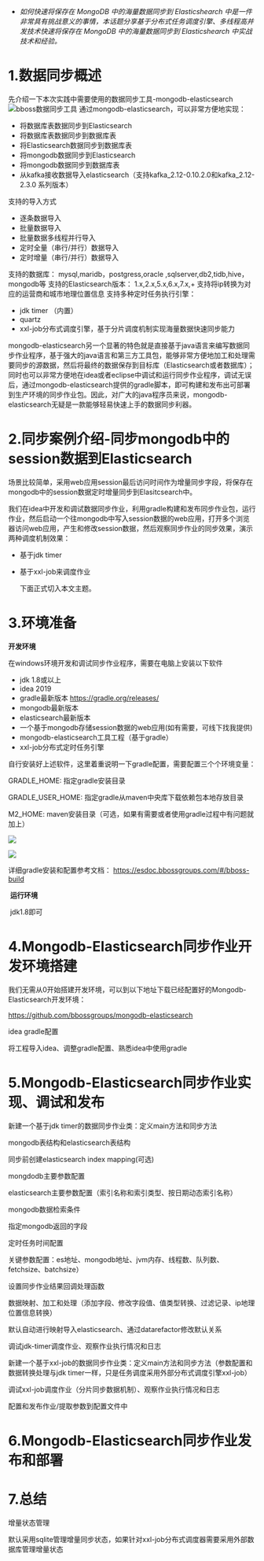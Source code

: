 - 	*如何快速将保存在 MongoDB 中的海量数据同步到 Elasticshearch 中是一件非常具有挑战意义的事情，本话题分享基于分布式任务调度引擎、多线程高并发技术快速将保存在 MongoDB 中的海量数据同步到 Elasticshearch 中实战技术和经验。* 

  # 1.数据同步概述

  先介绍一下本次实践中需要使用的数据同步工具-mongodb-elasticsearch![bboss数据同步工具](https://esdoc.bbossgroups.com/images/datasyn.png)
  通过mongodb-elasticsearch，可以非常方便地实现：

   - 将数据库表数据同步到Elasticsearch
   - 将数据库表数据同步到数据库表
   - 将Elasticsearch数据同步到数据库表
   - 将mongodb数据同步到Elasticsearch
   - 将mongodb数据同步到数据库表
   - 从kafka接收数据导入elasticsearch（支持kafka_2.12-0.10.2.0和kafka_2.12-2.3.0 系列版本）

  支持的导入方式
   - 逐条数据导入
   - 批量数据导入
   - 批量数据多线程并行导入
   - 定时全量（串行/并行）数据导入
   - 定时增量（串行/并行）数据导入

  支持的数据库： mysql,maridb，postgress,oracle ,sqlserver,db2,tidb,hive，mongodb等
  支持的Elasticsearch版本： 1.x,2.x,5.x,6.x,7.x,+
  支持将ip转换为对应的运营商和城市地理位置信息
  支持多种定时任务执行引擎：
   - jdk timer （内置）
  - quartz
  - xxl-job分布式调度引擎，基于分片调度机制实现海量数据快速同步能力

  mongodb-elasticsearch另一个显著的特色就是直接基于java语言来编写数据同步作业程序，基于强大的java语言和第三方工具包，能够非常方便地加工和处理需要同步的源数据，然后将最终的数据保存到目标库（Elasticsearch或者数据库）；同时也可以非常方便地在idea或者eclipse中调试和运行同步作业程序，调试无误后，通过mongodb-elasticsearch提供的gradle脚本，即可构建和发布出可部署到生产环境的同步作业包。因此，对广大的java程序员来说，mongodb-elasticsearch无疑是一款能够轻易快速上手的数据同步利器。

  # 2.同步案例介绍-同步mongodb中的session数据到Elasticsearch

  场景比较简单，采用web应用session最后访问时间作为增量同步字段，将保存在mongodb中的session数据定时增量同步到Elasitcsearch中。

  我们在idea中开发和调试数据同步作业，利用gradle构建和发布同步作业包，运行作业，然后启动一个往mongodb中写入session数据的web应用，打开多个浏览器访问web应用，产生和修改session数据，然后观察同步作业的同步效果，演示两种调度机制效果：
  - 基于jdk timer
  
  - 基于xxl-job来调度作业

    

    下面正式切入本文主题。

  # 3.环境准备

  **开发环境**
  
  在windows环境开发和调试同步作业程序，需要在电脑上安装以下软件
  
  - jdk 1.8或以上
  - idea 2019
  - gradle最新版本  https://gradle.org/releases/ 
  - mongodb最新版本 
  - elasticsearch最新版本
  - 一个基于mongodb存储session数据的web应用(如有需要，可线下找我提供)
  - mongodb-elasticsearch工具工程（基于gradle）
  - xxl-job分布式定时任务引擎

自行安装好上述软件，这里着重说明一下gradle配置，需要配置三个个环境变量：

GRADLE_HOME: 指定gradle安装目录

GRADLE_USER_HOME: 指定gradle从maven中央库下载依赖包本地存放目录

 M2_HOME: maven安装目录（可选，如果有需要或者使用gradle过程中有问题就加上）

![](E:\workspace\bbossgroups\bboss-elastic\docs\images\env.png)

![](E:\workspace\bbossgroups\bboss-elastic\docs\images\env1.png)

详细gradle安装和配置参考文档： https://esdoc.bbossgroups.com/#/bboss-build 

​		**运行环境**

​      jdk1.8即可

# 4.Mongodb-Elasticsearch同步作业开发环境搭建

我们无需从0开始搭建开发环境，可以到以下地址下载已经配置好的Mongodb-Elasticsearch开发环境：

 https://github.com/bbossgroups/mongodb-elasticsearch 

idea gradle配置

将工程导入idea、调整gradle配置、熟悉idea中使用gradle



# 5.Mongodb-Elasticsearch同步作业实现、调试和发布

新建一个基于jdk timer的数据同步作业类：定义main方法和同步方法

mongodb表结构和elasticsearch表结构

同步前创建elasticsearch index mapping(可选)

mongdodb主要参数配置

elasticsearch主要参数配置（索引名称和索引类型、按日期动态索引名称）

mongodb数据检索条件

指定mongodb返回的字段

定时任务时间配置

关键参数配置：es地址、mongodb地址、jvm内存、线程数、队列数、fetchsize、batchsize）

设置同步作业结果回调处理函数

数据映射、加工和处理（添加字段、修改字段值、值类型转换、过滤记录、ip地理位置信息转换）

默认自动进行映射导入elasticsearch、通过datarefactor修改默认关系

调试jdk-timer调度作业、观察作业执行情况和日志

新建一个基于xxl-job的数据同步作业类：定义main方法和同步方法（参数配置和数据转换处理与jdk timer一样，只是任务调度采用外部分布式调度引擎xxl-job）

调试xxl-job调度作业（分片同步数据机制）、观察作业执行情况和日志

配置和发布作业/提取参数到配置文件中

# 6.Mongodb-Elasticsearch同步作业发布和部署



# 7.总结

增量状态管理

默认采用sqlite管理增量同步状态，如果针对xxl-job分布式调度器需要采用外部数据库管理增量状态


